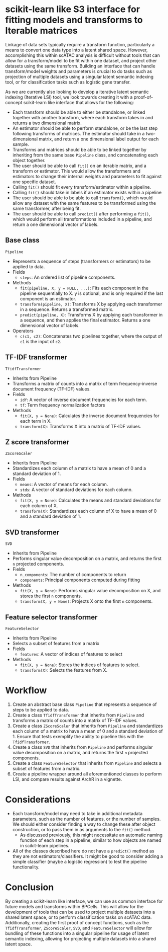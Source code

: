 # scikit-learn like S3 interface for fitting models and transforms to Iterable matrices

Linkage of data sets typically require a transform function, particularly a means to convert one data type into a latent shared space.  However, accomplishing this within scATAC analysis is difficult without tools that can allow for a transform/model to be fit within one dataset, and project other datasets using the same transform.  Building an interface that can handle transform/model weights and parameters is crucial to do tasks such as projection of multiple datasets using a singular latent semantic indexing tool, or for classification tasks such as logistic gene transfer.  

As we are currently also looking to develop a iterative latent semantic indexing (Iterative LSI) tool, we look towards creating it with a proof-of-concept scikit-learn like interface that allows for the following:

- Each transform should be able to either be standalone, or linked together with another transform, where each transform takes in and returns a two dimensional matrix.
- An estimator should be able to perform standalone, or be the last step following transforms of matrices.  The estimator should take in a two-dimensional matrix, and return a one dimensional label output for each sample.
- Transforms and matrices should be able to be linked together by inheriting from the same base `Pipeline` class, and concatenating each object together.
- The user should be able to call `fit()` on an iterable matrix, and a transform or estimator.  This would allow the transformers and estimators to change their internal weights and parameters to fit against one specific dataset.  
- Calling `fit()` should fit every transform/estimator within a pipeline.
- Calling `fit()` should take in labels if an estimator exists within a pipeline
- The user should be able to be able to call `transform()`, which would allow any dataset with the same features to be transformed using the same transformer, after being fit.
- The user should be able to call `predict()` after performing a `fit()`, which would perform all transformations included in a pipeline, and return a one dimensional vector of labels.

## Base class
`Pipeline`
* Represents a sequence of steps (transformers or estimators) to be applied to data.
* Fields
    * `steps`: An ordered list of pipeline components.
* Methods
    * `fit(pipeline, X, y = NULL, ...)`: Fits each component in the pipeline sequentially to X.  y is optional, and is only required if the last component is an estimator.
    * `transform(pipeline, X)`: Transforms X by applying each transformer in a sequence.  Returns a transformed matrix.
    * `predict(pipeline, X)`: Transforms X by applying each transformer in a sequence, and then applies the final estimator.  Returns a one dimensional vector of labels.
* Operators
    * `c(c1, c2)`: Concatenates two pipelines together, where the output of `c1` is the input of `c2`.

## TF-IDF transformer
`TfidfTransformer`
* Inherits from Pipeline
* Transforms a matrix of counts into a matrix of term frequency-inverse document frequency (TF-IDF) values.
* Fields
    * `idf`: A vector of inverse document frequencies for each term.
    * `tf`: Term frequency normalization factors
* Methods
    * `fit(X, y = None)`: Calculates the inverse document frequencies for each term in X.
    * `transform(X)`: Transforms X into a matrix of TF-IDF values.


## Z score transformer
`ZScoreScaler`
* Inherits from Pipeline
* Standardizes each column of a matrix to have a mean of 0 and a standard deviation of 1.
* Fields
    * `means`: A vector of means for each column.
    * `stds`: A vector of standard deviations for each column.
* Methods
    * `fit(X, y = None)`: Calculates the means and standard deviations for each column of X.
    * `transform(X)`: Standardizes each column of X to have a mean of 0 and a standard deviation of 1.

## SVD transformer
`SVD`
* Inherits from Pipeline
* Performs singular value decomposition on a matrix, and returns the first `n` projected components.
* Fields
    * `n_components`: The number of components to return
    * `components`: Principal components computed during fitting
* Methods
    * `fit(X, y = None)`: Performs singular value decomposition on X, and stores the first `n` components.
    * `transform(X, y = None)`: Projects X onto the first `n` components.

## Feature selector transformer
`FeatureSelector`
* Inherits from Pipeline
* Selects a subset of features from a matrix
* Fields
    * `features`: A vector of indices of features to select
* Methods
    * `fit(X, y = None)`: Stores the indices of features to select.
    * `transform(X)`: Selects the features from X.


# Workflow
1. Create an abstract base class `Pipeline` that represents a sequence of steps to be applied to data.
2. Create a class `TfidfTransformer` that inherits from `Pipeline` and transforms a matrix of counts into a matrix of TF-IDF values.
3. Create a class `ZScoreScaler` that inherits from `Pipeline` and standardizes each column of a matrix to have a mean of 0 and a standard deviation of 1.  Ensure that tests exemplify the ability to pipeline this with the `TfidfTransformer`.
4. Create a class `SVD` that inherits from `Pipeline` and performs singular value decomposition on a matrix, and returns the first `n` projected components.
5. Create a class `FeatureSelector` that inherits from `Pipeline` and selects a subset of features from a matrix.
6. Create a pipeline wrapper around all aforementioned classes to perform LSI, and compare results against ArchR in a vignette.

# Considerations
* Each transform/model may need to take in additional metadata parameters, such as the number of features, or the number of samples. We should either consider finding a way to change these after object construction, or to pass them in as arguments to the `fit()` method.
    * As discussed previously, this might necessitate an automatic naming function of each step in a pipeline, similar to how objects are named in scikit-learn pipelines.
* All of the classes described here do not have a `predict()` method as they are not estimators/classifiers.  It might be good to consider adding a simple classifier (maybe a logistic regression) to test the pipeline functionality.


# Conclusion
By creating a scikit-learn like interface, we can use as common interface for future models and transforms within BPCells.  This will allow for the development of tools that can be used to project multiple datasets into a shared latent space, or to perform classification tasks on scATAC data.  Additionally, creating the first proof of concept functions, such as the `TfidfTransformer`, `ZScoreScaler`, `SVD`, and `FeatureSelector` will allow for bundling of these functions into a singular pipeline for usage of latent semantic indexing, allowing for projecting multiple datasets into a shared latent space.

